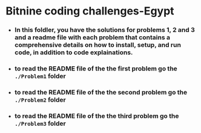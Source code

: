 # Bitnine coding challenges-Egypt

- ###  In this foldler, you have the solutions for problems 1, 2 and 3 and a readme file with each problem that contains a comprehensive details on how to install, setup, and run code, in addition to code explainations.

- ### to read the README file of the the first problem go the ```./Problem1``` folder

- ### to read the README file of the the second problem go the ```./Problem2``` folder

- ### to read the README file of the the third problem go the ```./Problem3``` folder
